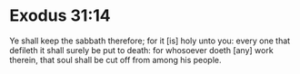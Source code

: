 # Exodus 31:14

Ye shall keep the sabbath therefore; for it [is] holy unto you: every one that defileth it shall surely be put to death: for whosoever doeth [any] work therein, that soul shall be cut off from among his people.